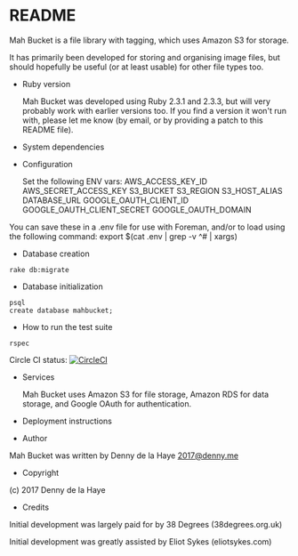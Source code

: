 # README

Mah Bucket is a file library with tagging, which uses Amazon S3 for storage.

It has primarily been developed for storing and organising image files, but
should hopefully be useful (or at least usable) for other file types too.


* Ruby version

  Mah Bucket was developed using Ruby 2.3.1 and 2.3.3, but will very probably
  work with earlier versions too.  If you find a version it won't run with,
  please let me know (by email, or by providing a patch to this README file).


* System dependencies

* Configuration

  Set the following ENV vars:
    AWS_ACCESS_KEY_ID
    AWS_SECRET_ACCESS_KEY
    S3_BUCKET
    S3_REGION
    S3_HOST_ALIAS
    DATABASE_URL
    GOOGLE_OAUTH_CLIENT_ID
    GOOGLE_OAUTH_CLIENT_SECRET
    GOOGLE_OAUTH_DOMAIN

You can save these in a .env file for use with Foreman, and/or to load using
the following command: export $(cat .env | grep -v ^# | xargs)


* Database creation

```
rake db:migrate
```

* Database initialization

```
psql
create database mahbucket;
```

* How to run the test suite


```
rspec
```

Circle CI status: [![CircleCI](https://circleci.com/gh/38dgs/MahBucket.svg?style=svg)](https://circleci.com/gh/38dgs/MahBucket)


* Services

  Mah Bucket uses Amazon S3 for file storage, Amazon RDS for data storage,
  and Google OAuth for authentication.


* Deployment instructions


* Author

Mah Bucket was written by Denny de la Haye <2017@denny.me>


* Copyright

(c) 2017 Denny de la Haye


* Credits

Initial development was largely paid for by 38 Degrees (38degrees.org.uk)

Initial development was greatly assisted by Eliot Sykes (eliotsykes.com)
